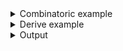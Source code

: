 <details><summary>Combinatoric example</summary>

```no_run
#[derive(Debug, Clone)]
pub struct Options {
    number: u32,
}
pub fn options() -> OptionParser<Options> {
    let number = long("number").argument::<u32>("N").map(|x| x * 2);
    construct!(Options { number }).to_options()
}

fn main() {
    println!("{:?}", options().run())
}
```

</details>
<details><summary>Derive example</summary>

```no_run
fn twice_the_num(n: u32) -> u32 {
    n * 2
}

#[derive(Debug, Clone, Bpaf)]
#[bpaf(options)]
pub struct Options {
    #[bpaf(argument::<u32>("N"), map(twice_the_num))]
    number: u32,
}

fn main() {
    println!("{:?}", options().run())
}
```

</details>
<details><summary>Output</summary>

`map` don't make any changes to generated `--help` message


You can use `map` to apply arbitrary pure transformation to any input.
Here `--number` takes a numerical value and doubles it


<div class='bpaf-doc'>
$ app --number 10<br>
Options { number: 20 }
</div>


But if function inside the parser fails - user will get the error back unless it's handled
in some way. In fact here execution never reaches `map` function -
[`argument`](NamedArg::argument) tries to parse `ten` as a number, fails and reports the error


<div class='bpaf-doc'>
$ app --number ten<br>
<b>Error:</b> couldn't parse <b>ten</b>: invalid digit found in string
<style>
div.bpaf-doc {
    padding: 14px;
    background-color:var(--code-block-background-color);
    font-family: "Source Code Pro", monospace;
    margin-bottom: 0.75em;
}
div.bpaf-doc dt { margin-left: 1em; }
div.bpaf-doc dd { margin-left: 3em; }
div.bpaf-doc dl { margin-top: 0; padding-left: 1em; }
div.bpaf-doc  { padding-left: 1em; }
</style>
</div>

</details>